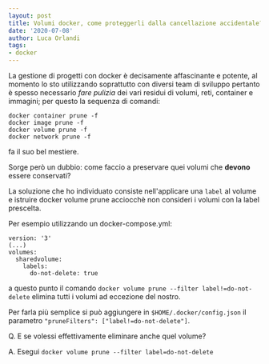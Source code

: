 ```yaml
---
layout: post
title: Volumi docker, come proteggerli dalla cancellazione accidentale?
date: '2020-07-08'
author: Luca Orlandi
tags:
- docker
---
```


La gestione di progetti con docker è decisamente affascinante e potente, al momento lo sto utilizzando soprattutto con diversi team di sviluppo pertanto è spesso necessario _fare pulizia_ dei vari residui di volumi, reti, container e immagini; per questo la sequenza di comandi:

```
docker container prune -f
docker image prune -f
docker volume prune -f
docker network prune -f
```

fa il suo bel mestiere.

Sorge però un dubbio: come faccio a preservare quei volumi che **devono** essere conservati?

La soluzione che ho individuato consiste nell'applicare una `label` al volume e istruire docker volume prune acciocchè non consideri i volumi con la label prescelta.

Per esempio utilizzando un docker-compose.yml:

```
version: '3'
(...)
volumes:
  sharedvolume:
    labels:
      do-not-delete: true
```

a questo punto il comando `docker volume prune --filter label!=do-not-delete` elimina tutti i volumi ad eccezione del nostro.

Per farla più semplice si può aggiungere in `$HOME/.docker/config.json` il parametro `"pruneFilters": ["label!=do-not-delete"]`.

Q. E se volessi effettivamente eliminare anche quel volume?

A. Esegui `docker volume prune --filter label=do-not-delete`